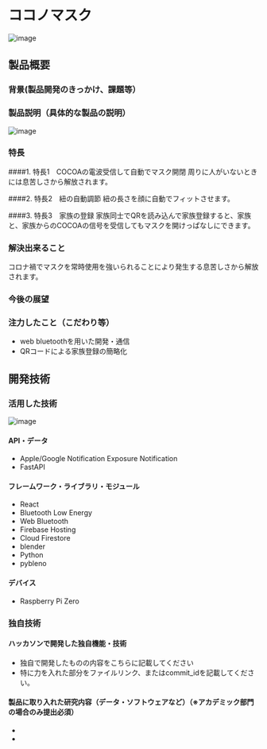 # ココノマスク
![image](https://user-images.githubusercontent.com/38291975/139291197-4a10c142-214d-4494-bf1e-7b793eb06c58.png)


## 製品概要
### 背景(製品開発のきっかけ、課題等）
### 製品説明（具体的な製品の説明）
![image](https://user-images.githubusercontent.com/38291975/139291289-61c07124-b0cb-4f72-8d42-54011f6d163c.png)
### 特長
####1. 特長1　COCOAの電波受信して自動でマスク開閉
周りに人がいないときには息苦しさから解放されます。

####2. 特長2　紐の自動調節
紐の長さを顔に自動でフィットさせます。

####3. 特長3　家族の登録
家族同士でQRを読み込んで家族登録すると、家族と、家族からのCOCOAの信号を受信してもマスクを開けっぱなしにできます。


### 解決出来ること
コロナ禍でマスクを常時使用を強いられることにより発生する息苦しさから解放されます。

### 今後の展望
### 注力したこと（こだわり等）
* web bluetoothを用いた開発・通信
* QRコードによる家族登録の簡略化

## 開発技術
### 活用した技術
![image](https://user-images.githubusercontent.com/38291975/139291137-e9159f3f-a4b3-4559-aa77-21441d0da4cb.png)

#### API・データ
* Apple/Google Notification Exposure Notification
* FastAPI


#### フレームワーク・ライブラリ・モジュール
* React
* Bluetooth Low Energy
* Web Bluetooth
* Firebase Hosting
* Cloud Firestore
* blender
* Python
* pybleno

#### デバイス
* Raspberry Pi Zero

### 独自技術
#### ハッカソンで開発した独自機能・技術
* 独自で開発したものの内容をこちらに記載してください
* 特に力を入れた部分をファイルリンク、またはcommit_idを記載してください。

#### 製品に取り入れた研究内容（データ・ソフトウェアなど）（※アカデミック部門の場合のみ提出必須）
* 
* 
